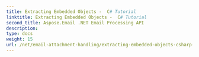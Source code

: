 ```yaml
---
title: Extracting Embedded Objects -  C# Tutorial
linktitle: Extracting Embedded Objects -  C# Tutorial
second_title: Aspose.Email .NET Email Processing API
description: 
type: docs
weight: 15
url: /net/email-attachment-handling/extracting-embedded-objects-csharp-tutorial/
---
```

